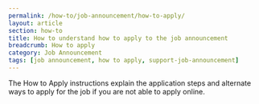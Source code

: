 ```yaml
---
permalink: /how-to/job-announcement/how-to-apply/
layout: article
section: how-to
title: How to understand how to apply to the job announcement
breadcrumb: How to apply
category: Job Announcement
tags: [job announcement, how to apply, support-job-announcement]
---
```


The How to Apply instructions explain the application steps and alternate ways to apply for the job if you are not able to apply online.
